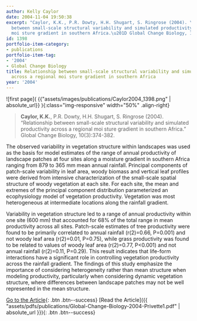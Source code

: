 ```yaml
---
author: Kelly Caylor
date: 2004-11-04 19:50:38
excerpt: "Caylor, K.K., P.R. Dowty, H.H. Shugart, S. Ringrose (2004). \u201CRelationship
  between small-scale structural variability and simulated productivity across a regional
  moi sture gradient in southern Africa.\u201D Global Change Biology, 10(3):374-382."
id: 1398
portfolio-item-category:
- publications
portfolio-item-tag:
- '2004'
- Global Change Biology
title: Relationship between small-scale structural variability and simulated productivity
  across a regional moi sture gradient in southern Africa
year: '2004'
---
```


![first page]( {{"assets/images/publications/Caylor2004_1398.png" | absolute_url}} ){:class="img-responsive" width="50%" .align-right}

> **Caylor, K.K.**, P.R. Dowty, H.H. Shugart, S. Ringrose (2004). “Relationship between small-scale structural variability and simulated productivity across a regional moi sture gradient in southern Africa.” Global Change Biology, 10(3):374-382.


The observed variability in vegetation structure within landscapes was used as the basis for model estimates of the range of annual productivity of landscape patches at four sites along a moisture gradient in southern Africa ranging from 879 to 365 mm mean annual rainfall. Principal components of patch-scale variability in leaf area, woody biomass and vertical leaf profiles were derived from intensive characterization of the small-scale spatial structure of woody vegetation at each site. For each site, the mean and extremes of the principal component distribution parameterized an ecophysiology model of vegetation productivity. Vegetation was most heterogeneous at intermediate locations along the rainfall gradient. 

Variability in vegetation structure led to a range of annual productivity within one site (600 mm) that accounted for 68% of the total range in mean productivity across all sites. Patch-scale estimates of tree productivity were found to be primarily correlated to annual rainfall (r(2)=0.66, P=0.001) and not woody leaf area (r(2)=0.01, P=0.75), while grass productivity was found to be related to values of woody leaf area (r(2)=0.77, P<0.001) and not annual rainfall (r(2)=0.11, P=0.29). This result indicates that life-form interactions have a significant role in controlling vegetation productivity across the rainfall gradient. The findings of this study emphasize the importance of considering heterogeneity rather than mean structure when modeling productivity, particularly when considering dynamic vegetation structure, where differences between landscape patches may not be well represented in the mean structure. 


[Go to the Article](http://dx.doi.org/10.1046/j.1529-8817.2003.00704.x){: .btn .btn--success} [Read the Article]({{ "assets/pdfs/publications/Global-Change-Biology-2004-Privette1.pdf" | absolute_url }}){: .btn .btn--success}
